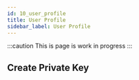 ```yaml
---
id: 10_user_profile
title: User Profile
sidebar_label: User Profile
---
```

:::caution
This is page is work in progress
:::
## Create Private Key